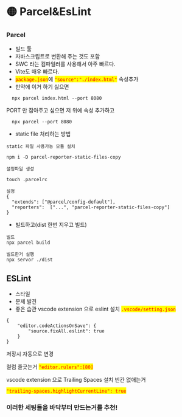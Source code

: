 # 🟡 Parcel\&EsLint

### Parcel

* 빌드 툴
* 자바스크립트로 변환해 주는 것도 포함
* SWC 라는 컴파일러를 사용해서 아주 빠르다.
* Vite도 매우 빠르다.
* <mark style="color:red;">`package.json`</mark>에 <mark style="color:red;">`"source":"./index.html"`</mark> 속성추가
* 만약에 이거 하기 싫으면

```
  npx parcel index.html --port 8080
```

PORT 만 잡아주고 싶으면 저 위에 속성 추가하고

```
  npx parcel --port 8080
```

* static file 처리하는 방법

```
static 파일 사용가능 모듈 설치

npm i -D parcel-reporter-static-files-copy

설정파일 생성

touch .parcelrc

설정
{
  "extends": ["@parcel/config-default"],
  "reporters":  ["...", "parcel-reporter-static-files-copy"]
}
```

* 빌드하고(dist 한번 지우고 빌드)

```
빌드
npx parcel build

빌드한거 실행
npx servor ./dist
```

## ESLint

* 스타일
* 문제 발견
* 좋은 습관 vscode extension 으로 eslint 설치 <mark style="color:red;">`.vscode/setting.json`</mark>

```
{
    "editor.codeActionsOnSave": {
        "source.fixAll.eslint": true
    }
}
```

저장시 자동으로 변경

컬럼 줄긋는거 <mark style="color:red;">`"editor.rulers":[80]`</mark>

vscode extension 으로 Trailing Spaces 설치 빈칸 없애는거

<mark style="color:red;">`"trailing-spaces.highlightCurrentLine": true`</mark>

### 이러한 세팅들을 바닥부터 만드는거를 추천!
